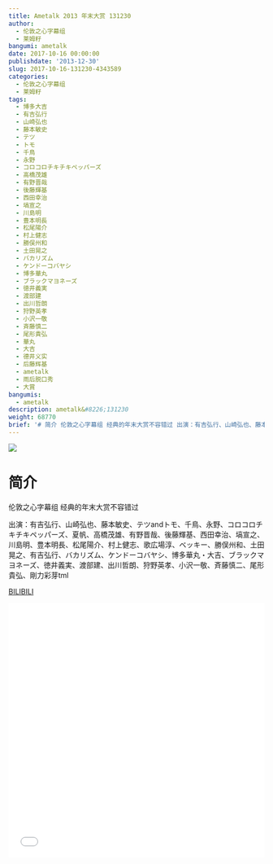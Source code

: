 ```yaml
---
title: Ametalk 2013 年末大赏 131230
author:
  - 伦敦之心字幕组
  - 莱姆籽
bangumi: ametalk
date: 2017-10-16 00:00:00
publishdate: '2013-12-30'
slug: 2017-10-16-131230-4343589
categories:
  - 伦敦之心字幕组
  - 莱姆籽
tags:
  - 博多大吉
  - 有吉弘行
  - 山崎弘也
  - 藤本敏史
  - テツ
  - トモ
  - 千鳥
  - 永野
  - コロコロチキチキペッパーズ
  - 高橋茂雄
  - 有野晋哉
  - 後藤輝基
  - 西田幸治
  - 塙宣之
  - 川島明
  - 豊本明長
  - 松尾陽介
  - 村上健志
  - 勝俣州和
  - 土田晃之
  - バカリズム
  - ケンドーコバヤシ
  - 博多華丸
  - ブラックマヨネーズ
  - 徳井義実
  - 渡部建
  - 出川哲朗
  - 狩野英孝
  - 小沢一敬
  - 斉藤慎二
  - 尾形貴弘
  - 華丸
  - 大吉
  - 德井义实
  - 后藤辉基
  - ametalk
  - 雨后脱口秀
  - 大賞
bangumis:
  - ametalk
description: ametalk&#8226;131230
weight: 68770
brief: '# 简介 伦敦之心字幕组 经典的年末大赏不容错过 出演：有吉弘行、山崎弘也、藤本敏史、テツandトモ、千鳥、永野、コロコロチキチキペッパーズ、夏帆、高橋茂雄、有野晋哉、後藤輝基、西田幸治、塙宣之、川島明、豊本明長、松尾陽介、村上健志、歌広場淳、ベッキー、勝俣州和、土田晃之、有吉弘行、バカリズム、ケンドーコバヤシ、博多華丸・大吉、ブラックマヨネーズ、徳井義実、渡部建、出川哲朗、狩野英孝、小沢一敬、斉藤慎二、尾形貴弘、剛力彩芽tml'
---
```


![](https://i.imgur.com/z8It3uh.jpg)

# 简介  
伦敦之心字幕组 经典的年末大赏不容错过


出演：有吉弘行、山崎弘也、藤本敏史、テツandトモ、千鳥、永野、コロコロチキチキペッパーズ、夏帆、高橋茂雄、有野晋哉、後藤輝基、西田幸治、塙宣之、川島明、豊本明長、松尾陽介、村上健志、歌広場淳、ベッキー、勝俣州和、土田晃之、有吉弘行、バカリズム、ケンドーコバヤシ、博多華丸・大吉、ブラックマヨネーズ、徳井義実、渡部建、出川哲朗、狩野英孝、小沢一敬、斉藤慎二、尾形貴弘、剛力彩芽tml

  [BILIBILI](https://www.bilibili.com/video/av4343589/)


<div class="vcontainer">  <iframe class='video' src="//www.bilibili.com/blackboard/player.html?aid=4343589" width="100%" height="500" frameborder="0" allowfullscreen="allowfullscreen"></iframe></div>
